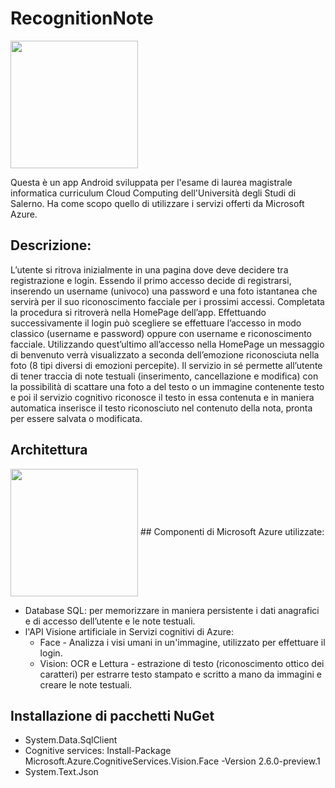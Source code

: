 # RecognitionNote

<img align="center" height="204" src="https://github.com/mario-santoro/FaceUnlockVocalNote/blob/master/immagini/icona cloud.png" >

Questa è un app Android sviluppata per l'esame di laurea magistrale informatica curriculum Cloud Computing dell'Università degli Studi di Salerno.
Ha come scopo quello di utilizzare i servizi offerti da Microsoft Azure. 

## Descrizione:
L’utente si ritrova inizialmente in una pagina dove deve decidere tra registrazione e login. Essendo il primo accesso decide di registrarsi, inserendo un username (univoco) una password e una foto istantanea che servirà per il suo riconoscimento facciale per i prossimi accessi. Completata la procedura si ritroverà nella HomePage dell’app.
Effettuando successivamente il login può scegliere se effettuare l’accesso in modo classico (username e password) oppure con username e riconoscimento facciale. Utilizzando quest’ultimo all’accesso nella HomePage un messaggio di benvenuto verrà visualizzato a seconda dell’emozione riconosciuta nella foto (8 tipi diversi di emozioni percepite). 
Il servizio in sé permette all’utente di tener traccia di note testuali (inserimento, cancellazione e modifica) con la possibilità di scattare una foto a del testo o un immagine contenente testo e poi il servizio cognitivo riconosce il testo in essa contenuta e in maniera automatica inserisce il testo riconosciuto nel contenuto della nota, pronta per essere salvata o modificata.

## Architettura
<img align="center" height="204" src="https://github.com/mario-santoro/RecognitionNote/blob/master/immagini/architettura.jpg?raw=true" >
## Componenti di Microsoft Azure utilizzate: 
 <ul>
	<li>Database SQL: per memorizzare in maniera persistente i dati anagrafici e di accesso dell’utente e le note testuali.</li>
	<li>l'API Visione artificiale in Servizi cognitivi di Azure: 
	<ul>
		<li>Face - Analizza i visi umani in un'immagine, utilizzato per effettuare il login.</li>
	<li>Vision: OCR e Lettura - estrazione di testo (riconoscimento ottico dei caratteri) per estrarre testo stampato e scritto a mano da immagini e creare le note testuali.</li> </ul>
</ul>

## Installazione di pacchetti NuGet
- System.Data.SqlClient
- Cognitive services: Install-Package Microsoft.Azure.CognitiveServices.Vision.Face -Version 2.6.0-preview.1
- System.Text.Json
